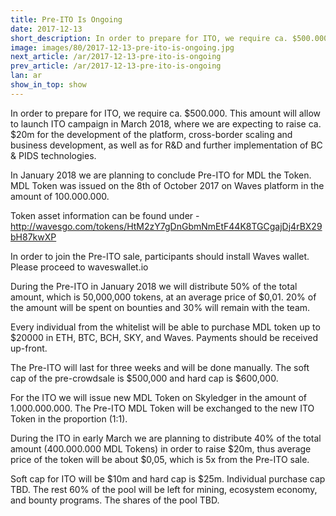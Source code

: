 ```yaml
---
title: Pre-ITO Is Ongoing
date: 2017-12-13
short_description: In order to prepare for ITO, we require ca. $500.000.
image: images/80/2017-12-13-pre-ito-is-ongoing.jpg
next_article: /ar/2017-12-13-pre-ito-is-ongoing
prev_article: /ar/2017-12-13-pre-ito-is-ongoing
lan: ar
show_in_top: show
---
```


In order to prepare for ITO, we require ca. $500.000. This amount will allow to launch ITO campaign
in March 2018, where we are expecting to raise ca. $20m for the development of the platform,
cross-border scaling and business development, as well as for R&D and further implementation
of BC & PIDS technologies.

In January 2018 we are planning to conclude Pre-ITO for MDL the Token. MDL Token was issued
on the 8th of October 2017 on Waves platform in the amount of 100.000.000.

Token asset information can be found under -
http://wavesgo.com/tokens/HtM2zY7gDnGbmNmEtF44K8TGCgajDj4rBX29bH87kwXP

In order to join the Pre-ITO sale, participants should install Waves wallet. Please proceed to
waveswallet.io

During the Pre-ITO in January 2018 we will distribute 50% of the total amount, which is
50,000,000 tokens, at an average price of $0,01. 20% of the amount will be spent on bounties and
30% will remain with the team.

Every individual from the whitelist will be able to purchase MDL token up to $20000 in ETH, BTC,
BCH, SKY, and Waves. Payments should be received up-front.

The Pre-ITO will last for three weeks and will be done manually. The soft cap of the pre-crowdsale
is $500,000 and hard cap is $600,000.

For the ITO we will issue new MDL Token on Skyledger in the amount of 1.000.000.000. The
Pre-ITO MDL Token will be exchanged to the new ITO Token in the proportion (1:1).

During the ITO in early March we are planning to distribute 40% of the total amount (400.000.000
MDL Tokens) in order to raise $20m, thus average price of the token will be about $0,05, which is
5x from the Pre-ITO sale.

Soft cap for ITO will be $10m and hard cap is $25m. Individual purchase cap TBD. The rest 60%
of the pool will be left for mining, ecosystem economy, and bounty programs. The shares of the
pool TBD.
